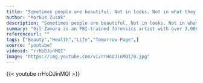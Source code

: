 ```yaml
---
title: "Sometimes people are beautiful. Not in looks. Not in what they say. Just in what they are."
author: "Markus Zusak"
description: "Sometimes people are beautiful. Not in looks. Not in what they say. Just in what they are. - Markus Zusak quotes from GetInspired365.com"
summary: "Gil Zamora is an FBI-trained forensics artist with over 3,000 criminal sketches under his belt. Dove (through Unilever's U.K. office) and Ogilvy Brazil hired him to interview and draw seven different women—two sketches of each. The first sketch was based on each woman's personal description of herself. The second was based on a description provided by a stranger the woman had just met. Of course, the differences are vast."
referenceurl: ""
tags: ["Beauty","Health","Life","Tomorrow-Page",]
source: "youtube"
videoid: "rrHoDJinMQI"
image: "https://img.youtube.com/vi/rrHoDJinMQI/0.jpg"
---
```


{{< youtube rrHoDJinMQI >}}
